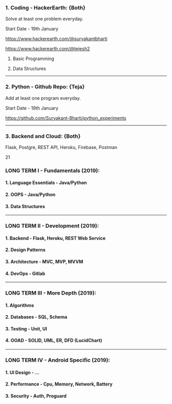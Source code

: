 ### 1. Coding - HackerEarth: {Both}

Solve at least one problem everyday.

Start Date - 19th January

https://www.hackerearth.com/@suryakantbharti

https://www.hackerearth.com/@tejesh2

1. Basic Programming

2. Data Structures

---

### 2. Python - Github Repo: {Teja}

Add at least one program everyday.

Start Date - 19th January

https://github.com/Suryakant-Bharti/python_experiments

---

### 3. Backend and Cloud: {Both}

Flask, Postgre, REST API, Heroku, Firebase, Postman

21




### LONG TERM I - Fundamentals (2019):

#### 1. Language Essentials - Java/Python

#### 2. OOPS - Java/Python

#### 3. Data Structures

---

### LONG TERM II - Development (2019):

#### 1. Backend - Flask, Heroku, REST Web Service

#### 2. Design Patterns

#### 3. Architecture - MVC, MVP, MVVM

#### 4. DevOps - Gitlab

---

### LONG TERM III - More Depth (2019):

#### 1. Algorithms

#### 2. Databases - SQL, Schema

#### 3. Testing - Unit, UI

#### 4. OOAD - SOLID, UML, ER, DFD (LucidChart)

---

### LONG TERM IV - Android Specific (2019):

#### 1. UI Design - ...

#### 2. Performance - Cpu, Memory, Network, Battery

#### 3. Security - Auth, Proguard
